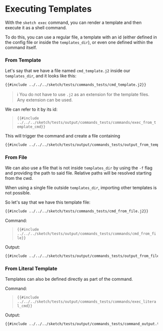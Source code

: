 # Executing Templates

With the `sketch exec` command, you can render a template and then execute it as a shell command.

To do this, you can use a regular file, a template with an id (either defined in the config file or inside the `templates_dir`), or even one defined within the command itself.

### From Template

Let's say that we have a file named `cmd_template.j2` inside our `templates_dir`, and it looks like this:

```txt
{{#include ../../../sketch/tests/commands_tests/cmd_template.j2}}
```

>ℹ️ You do not have to use `.j2` as an extension for the template files. Any extension can be used.

We can refer to it by its id:

>`{{#include ../../../sketch/tests/output/commands_tests/commands/exec_from_template_cmd}}`

This will trigger the command and create a file containing

```txt
{{#include ../../../sketch/tests/output/commands_tests/output_from_templates_dir.txt}}
```

### From File

We can also use a file that is not inside `templates_dir` by using the `-f` flag and providing the path to said file.  Relative paths will be resolved starting from the cwd.

<div class="warning">

When using a single file outside `templates_dir`, importing other templates is not possible.
</div>

So let's say that we have this template file:

```txt
{{#include ../../../sketch/tests/commands_tests/cmd_from_file.j2}}
```

Command:

>`{{#include ../../../sketch/tests/output/commands_tests/commands/cmd_from_file}}`

Output:

```txt
{{#include ../../../sketch/tests/output/commands_tests/output_from_file.txt}}
```

### From Literal Template

Templates can also be defined directly as part of the command.

Command: 

>`{{#include ../../../sketch/tests/output/commands_tests/commands/exec_literal_cmd}}`

Output:

```txt
{{#include ../../../sketch/tests/output/commands_tests/command_output.txt}}
```
